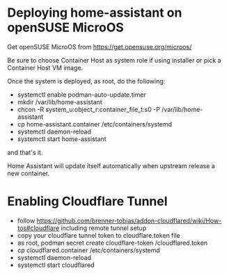 # Deploying home-assistant on openSUSE MicroOS

Get openSUSE MicroOS from <https://get.opensuse.org/microos/>

Be sure to choose Container Host as system role if using installer or pick a Container Host VM image.

Once the system is deployed, as root, do the following:

* systemctl enable podman-auto-update.timer
* mkdir /var/lib/home-assistant
* chcon -R system_u:object_r:container_file_t:s0 -P /var/lib/home-assistant
* cp home-assistant.container /etc/containers/systemd
* systemctl daemon-reload
* systemctl start home-assistant

and that's it.

Home Assistant will update itself automatically when upstream release a new container.

# Enabling Cloudflare Tunnel

* follow https://github.com/brenner-tobias/addon-cloudflared/wiki/How-tos#cloudflare including remote tunnel setup
* copy your cloudflare tunnel token to cloudflare.token file
* as root, podman secret create cloudflare-token <path>/cloudflared.token
* cp cloudflared.container /etc/containers/systemd
* systemctl daemon-reload
* systemctl start cloudflared
